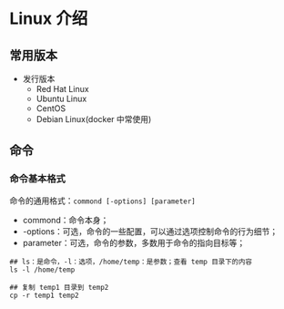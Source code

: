 # Linux 介绍

## 常用版本

- 发行版本
  - Red Hat Linux
  - Ubuntu Linux
  - CentOS
  - Debian Linux(docker 中常使用)

## 命令

### 命令基本格式

命令的通用格式：`commond [-options] [parameter]`

- commond：命令本身；
- -options：可选，命令的一些配置，可以通过选项控制命令的行为细节；
- parameter：可选，命令的参数，多数用于命令的指向目标等；

```shell
## ls：是命令，-l：选项，/home/temp：是参数；查看 temp 目录下的内容
ls -l /home/temp

## 复制 temp1 目录到 temp2
cp -r temp1 temp2
```
